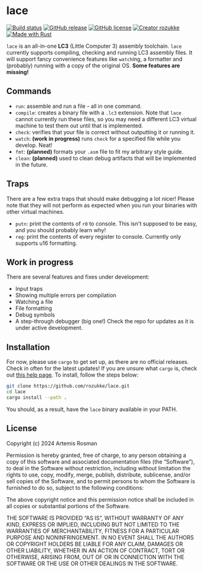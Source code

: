 # lace

[![Build status](https://github.com/rozukke/lace/actions/workflows/rust.yml/badge.svg?branch=main&event=push)](https://github.com/rozukke/lace/actions/workflows/rust.yml)
[![GitHub release](https://img.shields.io/github/release/rozukke/lace.svg)](https://github.com/rozukke/lace/releases/latest)
[![GitHub license](https://img.shields.io/github/license/rozukke/lace.svg)](https://github.com/rozukke/lace/blob/main/LICENSE)
[![Creator rozukke](https://img.shields.io/badge/Creator-rozukke-f497af.svg)](https://github.com/rozukke)
[![Made with Rust](https://img.shields.io/badge/Made%20with-Rust-b7410e.svg)](https://www.rust-lang.org)

`lace` is an all-in-one **LC3** (Little Computer 3) assembly toolchain. `lace` currently supports compiling, checking and
running LC3 assembly files. It will support fancy convenience features like `watch`ing, a formatter and (probably) running
with a copy of the original OS. **Some features are missing!**

## Commands
- `run`: assemble and run a file - all in one command.
- `compile`: creates a binary file with a `.lc3` extension. Note that `lace` cannot currently run these files, so you may need
a different LC3 virtual machine to test them out until that is implemented.
- `check`: verifies that your file is correct without outputting it or running it.
- `watch`: **(work in progress)** runs `check` for a specified file while you develop. Neat!
- `fmt`: **(planned)** formats your `.asm` file to fit my arbitrary style guide.
- `clean`: **(planned)** used to clean debug artifacts that will be implemented in the future.

## Traps
There are a few extra traps that should make debugging a lot nicer! Please note that they will not perform as expected when you run
your binaries with other virtual machines.
- `putn`: print the contents of `r0` to console. This isn't supposed to be easy, and you should probably learn why!
- `reg`: print the contents of every register to console. Currently only supports u16 formatting.

## Work in progress
There are several features and fixes under development:
- Input traps
- Showing multiple errors per compilation
- Watching a file
- File formatting
- Debug symbols
- A step-through debugger (big one!)
Check the repo for updates as it is under active development.

## Installation
For now, please use `cargo` to get set up, as there are no official releases. Check in often for the latest updates! If you are
unsure what `cargo` is, check out [this help page](https://doc.rust-lang.org/cargo/getting-started/installation.html).
To install, follow the steps below:
```sh
git clone https://github.com/rozukke/lace.git
cd lace
cargo install --path .
```
You should, as a result, have the `lace` binary available in your PATH.

## License
Copyright (c) 2024 Artemis Rosman

Permission is hereby granted, free of charge, to any person obtaining a copy of this software and associated documentation files (the “Software”), to deal in the Software without restriction, including without limitation the rights to use, copy, modify, merge, publish, distribute, sublicense, and/or sell copies of the Software, and to permit persons to whom the Software is furnished to do so, subject to the following conditions:

The above copyright notice and this permission notice shall be included in all copies or substantial portions of the Software.

THE SOFTWARE IS PROVIDED “AS IS”, WITHOUT WARRANTY OF ANY KIND, EXPRESS OR IMPLIED, INCLUDING BUT NOT LIMITED TO THE WARRANTIES OF MERCHANTABILITY, FITNESS FOR A PARTICULAR PURPOSE AND NONINFRINGEMENT. IN NO EVENT SHALL THE AUTHORS OR COPYRIGHT HOLDERS BE LIABLE FOR ANY CLAIM, DAMAGES OR OTHER LIABILITY, WHETHER IN AN ACTION OF CONTRACT, TORT OR OTHERWISE, ARISING FROM, OUT OF OR IN CONNECTION WITH THE SOFTWARE OR THE USE OR OTHER DEALINGS IN THE SOFTWARE.
